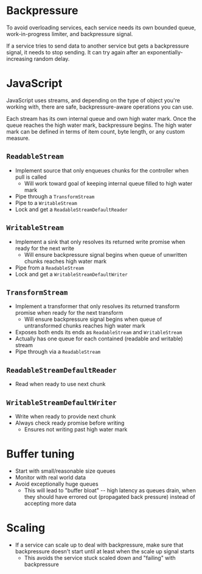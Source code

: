 # Backpressure

To avoid overloading services, each service needs its own bounded queue, work-in-progress limiter, and backpressure signal.

If a service tries to send data to another service but gets a backpressure signal, it needs to stop sending. It can try again after an exponentially-increasing random delay.

# JavaScript

JavaScript uses streams, and depending on the type of object you're working with, there are safe, backpressure-aware operations you can use.

Each stream has its own internal queue and own high water mark. Once the queue reaches the high water mark, backpressure begins. The high water mark can be defined in terms of item count, byte length, or any custom measure.

## `ReadableStream`

- Implement source that only enqueues chunks for the controller when pull is called
  - Will work toward goal of keeping internal queue filled to high water mark
- Pipe through a `TransformStream`
- Pipe to a `WritableStream`
- Lock and get a `ReadableStreamDefaultReader`

## `WritableStream`

- Implement a sink that only resolves its returned write promise when ready for the next write
  - Will ensure backpressure signal begins when queue of unwritten chunks reaches high water mark
- Pipe from a `ReadableStream`
- Lock and get a `WritableStreamDefaultWriter`

## `TransformStream`

- Implement a transformer that only resolves its returned transform promise when ready for the next transform
  - Will ensure backpressure signal begins when queue of untransformed chunks reaches high water mark
- Exposes both ends its ends as `ReadableStream` and `WritableStream`
- Actually has one queue for each contained (readable and writable) stream
- Pipe through via a `ReadableStream`

## `ReadableStreamDefaultReader`

- Read when ready to use next chunk

## `WritableStreamDefaultWriter`

- Write when ready to provide next chunk
- Always check ready promise before writing
  - Ensures not writing past high water mark

# Buffer tuning

- Start with small/reasonable size queues
- Monitor with real world data
- Avoid exceptionally huge queues
  - This will lead to "buffer bloat" -- high latency as queues drain, when they should have errored out (propagated back pressure) instead of accepting more data

# Scaling

- If a service can scale up to deal with backpressure, make sure that backpressure doesn't start until at least when the scale up signal starts
  - This avoids the service stuck scaled down and "failing" with backpressure
